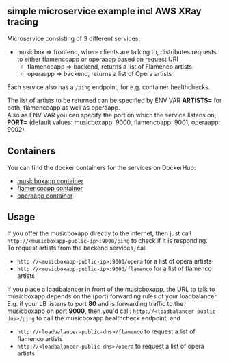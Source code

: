 ## simple microservice example incl AWS XRay tracing

Microservice consisting of 3 different services:
* musicbox => frontend, where clients are talking to, distributes requests to either flamencoapp or operaapp based on request URI
  * flamencoapp => backend, returns a list of Flamenco artists
  * operaapp => backend, returns a list of Opera artists

Each service also has a ```/ping``` endpoint, for e.g. container healthchecks.

The list of artists to be returned can be specified by ENV VAR **ARTISTS=** for both, flamencoapp as well as operaapp.  
Also as ENV VAR you can specify the port on which the service listens on, **PORT=** (default values: musicboxapp: 9000, flamencoapp: 9001, operaapp: 9002)

## Containers

You can find the docker containers for the services on DockerHub:

* [musicboxapp container](https://hub.docker.com/repository/docker/pauloclouddev/musicboxapp)
* [flamencoapp container](https://hub.docker.com/repository/docker/pauloclouddev/flamencolapp)
* [operaapp container](https://hub.docker.com/repository/docker/pauloclouddev/operaapp)

## Usage

If you offer the musicboxapp directly to the internet, then just call ```http://<musicboxapp-public-ip>:9000/ping``` to check if it is responding.  
To request artists from the backend services, call
* ```http://<musicboxapp-public-ip>:9000/opera``` for a list of opera artists
* ```http://<musicboxapp-public-ip>:9000/flamenco``` for a list of flamenco artists

If you place a loadbalancer in front of the musicboxapp, the URL to talk to musicboxapp depends on the (port) forwarding rules of your loadbalancer. 
E.g. if your LB listens to port **80** and is forwarding traffic to the musicboxapp on port **9000**, then you'd call:
```http://<loadbalancer-public-dns>/ping``` to call the musicboxapp healthcheck endpoint, and
* ```http://<loadbalancer-public-dns>/flamenco``` to request a list of flamenco artists
* ```http://<loadbalancer-public-dns>/opera``` to request a list of opera artists
